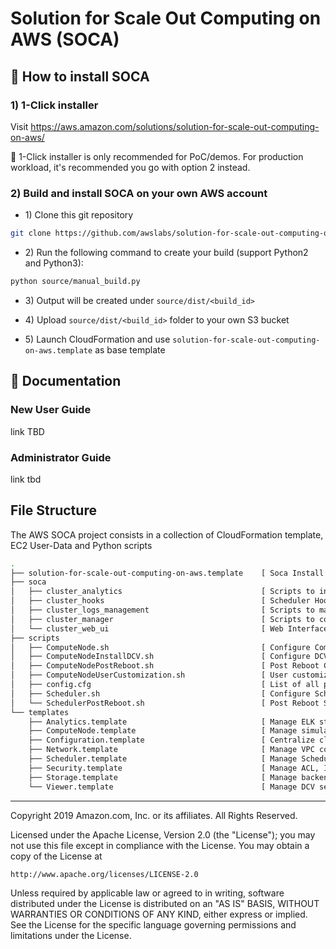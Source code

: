 # Solution for Scale Out Computing on AWS (SOCA)

## :wrench: How to install SOCA
### 1) 1-Click installer

Visit https://aws.amazon.com/solutions/solution-for-scale-out-computing-on-aws/

:rotating_light: 1-Click installer is only recommended for PoC/demos. For production workload, it's recommended you go with option 2 instead.

### 2) Build and install SOCA on your own AWS account

+ 1\) Clone this git repository
```bash
git clone https://github.com/awslabs/solution-for-scale-out-computing-on-aws
```
+ 2\) Run the following command to create your build (support Python2 and Python3):
```bash
python source/manual_build.py
```
+ 3\) Output will be created under `source/dist/<build_id>`

+ 4\) Upload `source/dist/<build_id>` folder to your own S3 bucket

+ 5\) Launch CloudFormation and use `solution-for-scale-out-computing-on-aws.template` as base template

## :book: Documentation

### New User Guide
link TBD

### Administrator Guide
link tbd

## File Structure
The AWS SOCA project consists in a collection of CloudFormation template, EC2 User-Data and Python scripts

```bash
.
├── solution-for-scale-out-computing-on-aws.template    [ Soca Install Template ]
├── soca                           
│   ├── cluster_analytics                               [ Scripts to ingest cluster/job data into ELK ]
│   ├── cluster_hooks                                   [ Scheduler Hooks ]
│   ├── cluster_logs_management                         [ Scripts to manage cluster log rotation ]
│   ├── cluster_manager                                 [ Scripts to control Soca cluster ]
│   └── cluster_web_ui                                  [ Web Interface ]
├── scripts                                             
│   ├── ComputeNode.sh                                  [ Configure Compute Node ]
│   ├── ComputeNodeInstallDCV.sh                        [ Configure DCV Host ]
│   ├── ComputeNodePostReboot.sh                        [ Post Reboot Compute Node actions ]
│   ├── ComputeNodeUserCustomization.sh                 [ User customization ]
│   ├── config.cfg                                      [ List of all packages to install ]
│   ├── Scheduler.sh                                    [ Configure Schedule Node ]
│   └── SchedulerPostReboot.sh                          [ Post Reboot Scheduler Node actions ]
└── templates                              
    ├── Analytics.template                              [ Manage ELK stack for your cluster ]
    ├── ComputeNode.template                            [ Manage simulation nodes ]
    ├── Configuration.template                          [ Centralize cluster configuration ]
    ├── Network.template                                [ Manage VPC configuration ]
    ├── Scheduler.template                              [ Manage Scheduler host ]
    ├── Security.template                               [ Manage ACL, IAM and SGs ]
    ├── Storage.template                                [ Manage backend storage ]
    └── Viewer.template                                 [ Manage DCV sessions ]
```

***

Copyright 2019 Amazon.com, Inc. or its affiliates. All Rights Reserved.

Licensed under the Apache License, Version 2.0 (the "License");
you may not use this file except in compliance with the License.
You may obtain a copy of the License at

    http://www.apache.org/licenses/LICENSE-2.0

Unless required by applicable law or agreed to in writing, software
distributed under the License is distributed on an "AS IS" BASIS,
WITHOUT WARRANTIES OR CONDITIONS OF ANY KIND, either express or implied.
See the License for the specific language governing permissions and
limitations under the License.